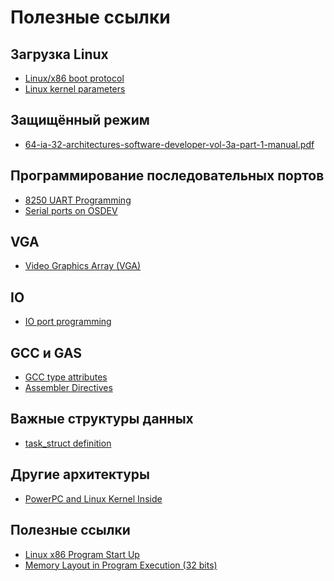 Полезные ссылки
===============

Загрузка Linux
--------------

* [Linux/x86 boot protocol](https://www.kernel.org/doc/Documentation/x86/boot.txt)
* [Linux kernel parameters](https://github.com/torvalds/linux/blob/master/Documentation/kernel-parameters.txt)

Защищённый режим
----------------

* [64-ia-32-architectures-software-developer-vol-3a-part-1-manual.pdf](http://www.intel.com/content/www/us/en/processors/architectures-software-developer-manuals.html)

Программирование последовательных портов
----------------------------------------

* [8250 UART Programming](http://en.wikibooks.org/wiki/Serial_Programming/8250_UART_Programming#UART_Registers)
* [Serial ports on OSDEV](http://wiki.osdev.org/Serial_Ports)

VGA
---

* [Video Graphics Array (VGA)](http://en.wikipedia.org/wiki/Video_Graphics_Array)

IO
--

* [IO port programming](http://www.tldp.org/HOWTO/text/IO-Port-Programming)

GCC и GAS
---------

* [GCC type attributes](https://gcc.gnu.org/onlinedocs/gcc/Type-Attributes.html)
* [Assembler Directives](http://www.chemie.fu-berlin.de/chemnet/use/info/gas/gas_toc.html#TOC65)


Важные структуры данных
-----------------------

* [task\_struct definition](http://lxr.free-electrons.com/source/include/linux/sched.h#L1274)

Другие архитектуры
------------------

* [PowerPC and Linux Kernel Inside](http://www.systemcomputing.org/ppc/)

Полезные ссылки
---------------

* [Linux x86 Program Start Up](http://dbp-consulting.com/tutorials/debugging/linuxProgramStartup.html)
* [Memory Layout in Program Execution (32 bits)](http://fgiasson.com/articles/memorylayout.txt)

